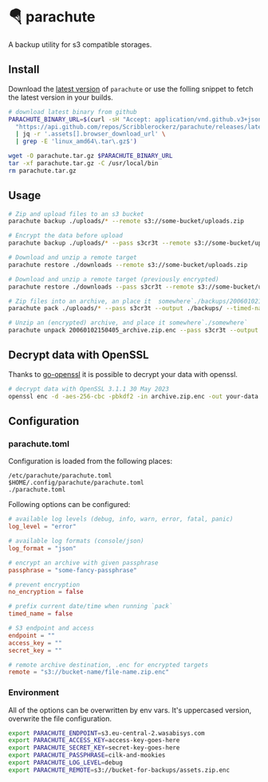 # 🪂 parachute

A backup utility for s3 compatible storages.

## Install

Download the [latest version](https://github.com/Scribblerockerz/parachute/releases/latest) of `parachute` or use the folling snippet to fetch the latest version in your builds.

```sh
# download latest binary from github
PARACHUTE_BINARY_URL=$(curl -sH "Accept: application/vnd.github.v3+json" \
  "https://api.github.com/repos/Scribblerockerz/parachute/releases/latest" \
  | jq -r '.assets[].browser_download_url' \
  | grep -E 'linux_amd64\.tar\.gz$')

wget -O parachute.tar.gz $PARACHUTE_BINARY_URL
tar -xf parachute.tar.gz -C /usr/local/bin
rm parachute.tar.gz
```

## Usage

```sh
# Zip and upload files to an s3 bucket
parachute backup ./uploads/* --remote s3://some-bucket/uploads.zip

# Encrypt the data before upload
parachute backup ./uploads/* --pass s3cr3t --remote s3://some-bucket/uploads.zip.enc

# Download and unzip a remote target
parachute restore ./downloads --remote s3://some-bucket/uploads.zip

# Download and unzip a remote target (previously encrypted)
parachute restore ./downloads --pass s3cr3t --remote s3://some-bucket/uploads.zip.enc

# Zip files into an archive, an place it  somewhere`./backups/20060102150405_archive.zip.enc`
parachute pack ./uploads/* --pass s3cr3t --output ./backups/ --timed-name

# Unzip an (encrypted) archive, and place it somewhere`./somewhere`
parachute unpack 20060102150405_archive.zip.enc --pass s3cr3t --output ./somewhere
```

## Decrypt data with OpenSSL

Thanks to [go-openssl](https://github.com/Luzifer/go-openssl) it is possible to decrypt your data with openssl.

```sh
# decrypt data with OpenSSL 3.1.1 30 May 2023
openssl enc -d -aes-256-cbc -pbkdf2 -in archive.zip.enc -out your-data.zip
```

## Configuration

### parachute.toml

Configuration is loaded from the following places:

```
/etc/parachute/parachute.toml
$HOME/.config/parachute/parachute.toml
./parachute.toml
```

Following options can be configured:

```toml
# available log levels (debug, info, warn, error, fatal, panic)
log_level = "error"

# available log formats (console/json)
log_format = "json"

# encrypt an archive with given passphrase
passphrase = "some-fancy-passphrase"

# prevent encryption
no_encryption = false

# prefix current date/time when running `pack`
timed_name = false

# S3 endpoint and access
endpoint = ""
access_key = ""
secret_key = ""

# remote archive destination, .enc for encrypted targets
remote = "s3://bucket-name/file-name.zip.enc"
```

### Environment

All of the options can be overwritten by env vars. It's uppercased version, overwrite the file configuration.

```sh
export PARACHUTE_ENDPOINT=s3.eu-central-2.wasabisys.com
export PARACHUTE_ACCESS_KEY=access-key-goes-here
export PARACHUTE_SECRET_KEY=secret-key-goes-here
export PARACHUTE_PASSPHRASE=cilk-and-mookies
export PARACHUTE_LOG_LEVEL=debug
export PARACHUTE_REMOTE=s3://bucket-for-backups/assets.zip.enc
```
